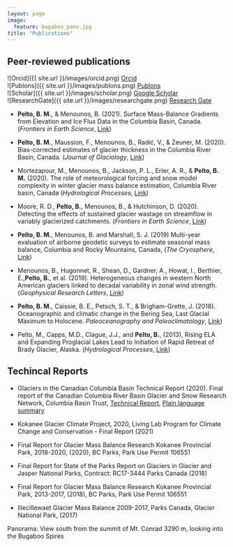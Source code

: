 ```yaml
---
layout: page
image:
  feature: bugaboo_pano.jpg
title: "Publications"
---
```


## Peer-reviewed publications

![Orcid]({{ site.url }}/images/orcid.png) [Orcid](https://orcid.org/0000-0002-3488-3599)   
![Publons]({{ site.url }}/images/publons.png) [Publons](https://publons.com/researcher/4108388/ben-pelto/)   
![Scholar]({{ site.url }}/images/scholar.png) [Google Scholar](https://scholar.google.ca/citations?user=aadGZFMAAAAJ&hl=en&oi=ao)   
![ResearchGate]({{ site.url }}/images/researchgate.png) [Research Gate](https://www.researchgate.net/profile/Ben_Pelto)   

* **Pelto, B. M.**, & Menounos, B. (2021). Surface Mass-Balance Gradients from Elevation and Ice Flux Data in the Columbia Basin, Canada. (_Frontiers in Earth Science_, [Link](https://doi.org/10.3389/feart.2021.675681)) 

* **Pelto, B. M.**, Maussion, F., Menounos, B., Radić, V., & Zeuner, M. (2020). Bias-corrected estimates of glacier thickness in the Columbia River Basin, Canada. (_Journal of Glaciology_, [Link](https://www.cambridge.org/core/journals/journal-of-glaciology/article/biascorrected-estimates-of-glacier-thickness-in-the-columbia-river-basin-canada/E8DCB7FAF1A5DF21CC529ADA6844B1B4))

* Mortezapour, M., Menounos, B., Jackson, P. L., Erler, A. R., & **Pelto, B. M.** (2020). The role of meteorological forcing and snow model complexity in winter glacier mass balance estimation, Columbia River basin, Canada (_Hydrological Processes_, [Link](https://doi.org/10.1002/hyp.13929))

* Moore, R. D., **Pelto, B.**, Menounos, B., & Hutchinson, D. (2020). Detecting the effects of sustained glacier wastage on streamflow in variably glacierized catchments. (_Frontiers in Earth Science_, [Link](https://doi.org/10.3389/feart.2020.00136))

* **Pelto, B. M.**, Menounos, B. and Marshall, S. J. (2019) Multi-year evaluation of airborne geodetic surveys to estimate seasonal mass balance, Columbia and Rocky Mountains, Canada, (_The Cryosphere_, [Link](https://tc.copernicus.org/articles/13/1709/2019/))

* Menounos, B., Hugonnet, R., Shean, D., Gardner, A., Howat, I., Berthier, E.,**Pelto, B.**, et al. (2019). Heterogeneous changes in western North American glaciers linked to decadal variability in zonal wind strength. (_Geophysical Research Letters_, [Link](https://agupubs.onlinelibrary.wiley.com/doi/full/10.1029/2018GL080942))

* **Pelto, B. M.**, Caissie, B. E., Petsch, S. T., & Brigham-Grette, J. (2018). Oceanographic and climatic change in the Bering Sea, Last Glacial Maximum to Holocene. _Paleoceanography and Paleoclimatology_, [Link](https://doi.org/10.1002/2017PA003265)) 

* Pelto, M., Capps, M.D., Clague, J.J., and **Pelto, B.**, (2013), Rising ELA and Expanding Proglacial Lakes Lead to Initiation of Rapid Retreat of Brady Glacier, Alaska. (_Hydrological Processes_, [Link](https://onlinelibrary.wiley.com/doi/abs/10.1002/hyp.9913)) 

## Techincal Reports

* Glaciers in the Canadian Columbia Basin Technical Report (2020). Final report of the Canadian Columbia River Basin Glacier and Snow Research Network, Columbia Basin Trust, [Technical Report](https://ourtrust.org/?ddownload=19532), [Plain language summary](https://ourtrust.org/?ddownload=18066) 

* Kokanee Glacier Climate Project, 2020, Living Lab Program for Climate Change and Conservation - Final Report (2021)
 
* Final Report for Glacier Mass Balance Research Kokanee Provincial Park, 2018-2020, (2020), BC Parks, Park Use Permit 106551

* Final Report for State of the Parks Report on Glaciers in Glacier and Jasper National Parks, Contract: RC17-3444 Parks Canada (2018) 

* Final Report for Glacier Mass Balance Research Kokanee Provincial Park, 2013-2017, (2018), BC Parks, Park Use Permit 106551

* Illecillewaet Glacier Mass Balance 2009-2017, Parks Canada, Glacier National Park, (2017)

Panorama: View south from the summit of Mt. Conrad 3290 m, looking into the Bugaboo Spires 

